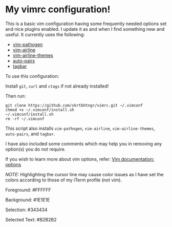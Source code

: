 # My vimrc configuration!

This is a basic vim configuration having some frequently needed options set and nice plugins enabled. I update it as and when I find something new and useful. It currently uses the following:

* [vim-pathogen](https://github.com/tpope/vim-pathogen)
* [vim-airline](https://github.com/vim-airline/vim-airline)
* [vim-airline-themes](https://github.com/vim-airline/vim-airline-themes)
* [auto-pairs](https://github.com/jiangmiao/auto-pairs)
* [tagbar](https://github.com/majutsushi/tagbar)

To use this configuration:

Install `git`, `curl` and `ctags` if not already installed!

Then run:

```
git clone https://github.com/skrtbhtngr/vimrc.git ~/.vimconf
chmod +x ~/.vimconf/install.sh
~/.vimconf/install.sh
rm -rf ~/.vimconf
```

This script also installs `vim-pathogen`, `vim-airline`, `vim-airline-themes`, `auto-pairs`, and `tagbar`.

I have also included some comments which may help you in removing any option(s) you do not require.

If you wish to learn more about vim options, refer: [Vim documentation: options](http://vimdoc.sourceforge.net/htmldoc/options.html)

*NOTE:* Highlighting the cursor line may cause color issues as I have set the colors according to those of my iTerm profile (not vim).

Foreground: #FFFFFF

Background: #1E1E1E

Selection: #343434

Selected Text: #B2B2B2
